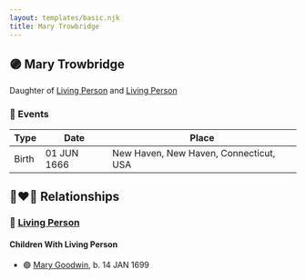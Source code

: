 ```yaml
---
layout: templates/basic.njk
title: Mary Trowbridge
---
```

## 🟣 Mary Trowbridge

Daughter of [Living Person](/people/5/57269298) and [Living Person](/people/3/33832688)

### 📆 Events

Type | Date | Place
------ | ------ | ------
Birth | 01 JUN 1666 | New Haven, New Haven, Connecticut, USA

## 👩‍❤️‍👨 Relationships

### 🔵 [Living Person](/people/3/39421908)

#### Children With Living Person
* 🟣 [Mary Goodwin](/people/4/49404198), b. 14 JAN 1699